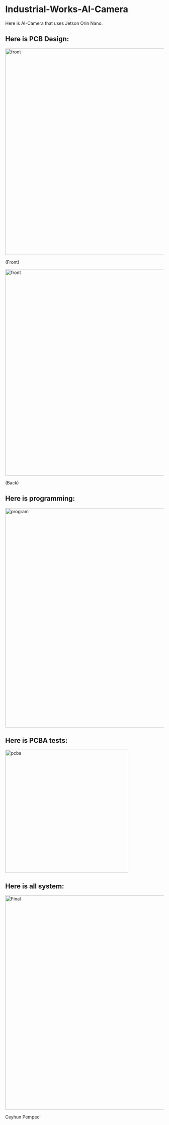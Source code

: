 # Industrial-Works-AI-Camera

Here is AI-Camera that uses Jetson Orin Nano.

## Here is PCB Design:

<img width="656" alt="front" src="https://github.com/user-attachments/assets/f65ed9bb-6d9d-4ba7-a3cb-5b69447226bb" />

(Front)

<img width="656" alt="front" src="https://github.com/user-attachments/assets/77a5677c-c3b1-4e78-92fc-e3bceab34a2c" />

(Back)

## Here is programming:

<img width="697" alt="program" src="https://github.com/user-attachments/assets/98cd1467-4aea-402c-9682-aac6bcb541af" />

## Here is PCBA tests:

<img width="391" alt="pcba" src="https://github.com/user-attachments/assets/1360fb69-228d-49a6-8b7e-0adc09cbd06b" />

## Here is all system:

<img width="681" alt="Final" src="https://github.com/user-attachments/assets/0ee4b7f1-41d6-4dc3-b38c-20305b6b9ff5" />

Ceyhun Pempeci

